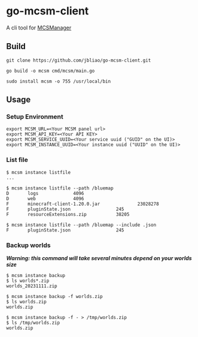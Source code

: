 # go-mcsm-client
A cli tool for [MCSManager](https://github.com/MCSManager/MCSManager)

## Build
```
git clone https://github.com/jbliao/go-mcsm-client.git

go build -o mcsm cmd/mcsm/main.go

sudo install mcsm -o 755 /usr/local/bin
```

## Usage
### Setup Environment
```
export MCSM_URL=<Your MCSM panel url>
export MCSM_API_KEY=<Your API KEY>
export MCSM_SERVICE_UUID=<Your service uuid ("GUID" on the UI)>
export MCSM_INSTANCE_UUID=<Your instance uuid ("UUID" on the UI)>
```

### List file
```
$ mcsm instance listfile
...

$ mcsm instance listfile --path /bluemap
D       logs             4096
D       web              4096
F       minecraft-client-1.20.0.jar              23028278
F       pluginState.json                 245
F       resourceExtensions.zip           38205

$ mcsm instance listfile --path /bluemap --include .json
F       pluginState.json                 245
```

### Backup worlds
***Warning: this command will take several minutes depend on your worlds size***
```
$ mcsm instance backup
$ ls worlds*.zip
worlds_20231111.zip

$ mcsm instance backup -f worlds.zip
$ ls worlds.zip
worlds.zip

$ mcsm instance backup -f - > /tmp/worlds.zip
$ ls /tmp/worlds.zip
worlds.zip
```
